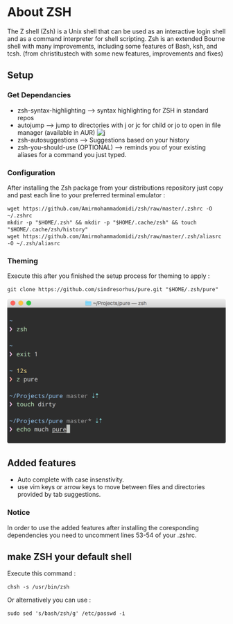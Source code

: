 # About ZSH
The Z shell (Zsh) is a Unix shell that can be used as an interactive login shell and as a command interpreter for shell scripting. Zsh is an extended Bourne shell with many improvements, including some features of Bash, ksh, and tcsh. (from christitustech with some new features, improvements and fixes)

## Setup

### Get Dependancies
  - zsh-syntax-highlighting --> syntax highlighting for ZSH in standard repos
  - autojump --> jump to directories with j or jc for child or jo to open in file manager (available in AUR)
  ![j](https://user-images.githubusercontent.com/45071921/76967237-0ced4380-691f-11ea-85a6-905271353e72.gif)
  - zsh-autosuggestions --> Suggestions based on your history
  - zsh-you-should-use (OPTIONAL) --> reminds you of your existing aliases for a command you just typed.

### Configuration 

After installing the Zsh package from your distributions repository just copy and past each line to your preferred terminal emulator :
```
wget https://github.com/Amirmohammadomidi/zsh/raw/master/.zshrc -O ~/.zshrc
mkdir -p "$HOME/.zsh" && mkdir -p "$HOME/.cache/zsh" && touch "$HOME/.cache/zsh/history"
wget https://github.com/Amirmohammadomidi/zsh/raw/master/.zsh/aliasrc -O ~/.zsh/aliasrc
```
### Theming
Execute this after you finished the setup process for theming to apply :
```
git clone https://github.com/sindresorhus/pure.git "$HOME/.zsh/pure"

```
![j](https://raw.githubusercontent.com/sindresorhus/pure/master/screenshot.png)

## Added features
  - Auto complete with case insenstivity.
  - use vim keys or arrow keys to move between files and directories provided by tab suggestions.        
### Notice
In order to use the added features after installing the coresponding dependencies you need to uncomment lines 53-54 of your .zshrc.

## make ZSH your default shell
Execute this command :
```
chsh -s /usr/bin/zsh
```
Or alternatively you can use :
```
sudo sed 's/bash/zsh/g' /etc/passwd -i
```
